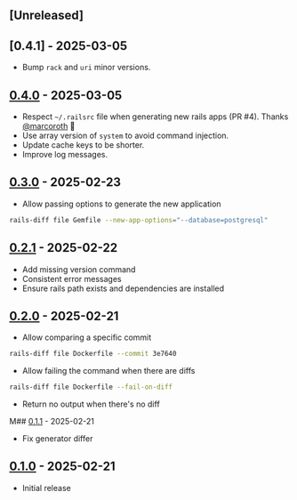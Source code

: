 ## [Unreleased]

## [0.4.1] - 2025-03-05

- Bump `rack` and `uri` minor versions.

## [0.4.0] - 2025-03-05

- Respect `~/.railsrc` file when generating new rails apps (PR #4). Thanks [@marcoroth](https://github.com/marcoroth) 🎉
- Use array version of `system` to avoid command injection.
- Update cache keys to be shorter.
- Improve log messages.

## [0.3.0] - 2025-02-23

- Allow passing options to generate the new application

```sh
rails-diff file Gemfile --new-app-options="--database=postgresql"
```

## [0.2.1] - 2025-02-22

- Add missing version command
- Consistent error messages
- Ensure rails path exists and dependencies are installed

## [0.2.0] - 2025-02-21

- Allow comparing a specific commit

```sh
rails-diff file Dockerfile --commit 3e7640
```

- Allow failing the command when there are diffs

```sh
rails-diff file Dockerfile --fail-on-diff
```

- Return no output when there's no diff

M## [0.1.1] - 2025-02-21

- Fix generator differ

## [0.1.0] - 2025-02-21

- Initial release

[0.4.0]: https://github.com/matheusrich/rails-diff/releases/tag/v0.4.0
[0.3.0]: https://github.com/matheusrich/rails-diff/releases/tag/v0.3.0
[0.2.1]: https://github.com/matheusrich/rails-diff/releases/tag/v0.2.1
[0.2.0]: https://github.com/matheusrich/rails-diff/releases/tag/v0.2.0
[0.1.1]: https://github.com/matheusrich/rails-diff/releases/tag/v0.1.1
[0.1.0]: https://github.com/matheusrich/rails-diff/releases/tag/v0.1.0
